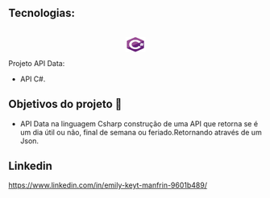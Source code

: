 
## Tecnologias: 

<div style="display: inline_block theme=radical" align="center"><br>
    <img align="center" alt="M-Csharp" height="30" width="40" src="https://raw.githubusercontent.com/devicons/devicon/master/icons/csharp/csharp-original.svg">
</div>

Projeto API Data:

- API C#.

## Objetivos do projeto 💼

- API Data na linguagem Csharp construção de uma API que retorna se é um dia útil ou não, final de semana ou feriado.Retornando através de um Json.

## Linkedin

https://www.linkedin.com/in/emily-keyt-manfrin-9601b489/
